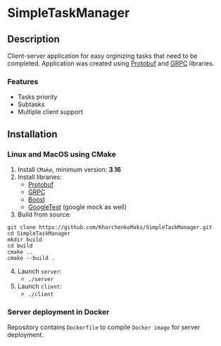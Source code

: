 # SimpleTaskManager
## Description
Client-server application for easy orginizing tasks that need to be completed. Application was created using [Protobuf](https://github.com/protocolbuffers/protobuf) and [GRPC](https://grpc.io) libraries.
### Features
- Tasks priority
- Subtasks
- Multiple client support
## Installation
### Linux and MacOS using CMake
1. Install `CMake`, minimum version: **3.16**
2. Install libraries:
   - [Protobuf](https://github.com/protocolbuffers/protobuf)
   - [GRPC](https://github.com/grpc/grpc)
   - [Boost](https://www.boost.org)
   - [GoogleTest](https://github.com/google/googletest) (google mock as well)
3. Build from source:
```
git clone https://github.com/KharchenkoMaks/SimpleTaskManager.git
cd SimpleTaskManager
mkdir build
cd build
cmake ..
cmake --build .
```
4. Launch `server`:
   - `./server`
5. Launch `client`:
   - `./client`
### Server deployment in Docker
Repository contains `Dockerfile` to compile `Docker image` for server deployment.
